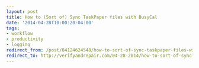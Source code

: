 ```yaml
---
layout: post 
title: How to (Sort of) Sync TaskPaper files with BusyCal 
date: '2014-04-28T10:00:20-04:00' 
tags: 
- workflow 
- productivity 
- logging 
redirect_from: /post/84124624548/how-to-sort-of-sync-taskpaper-files-with-busycal/
redirect_to: http://verifyandrepair.com/04-28-2014/how-to-sort-of-sync-taskpaper-files-with-busycal.html
---
```

